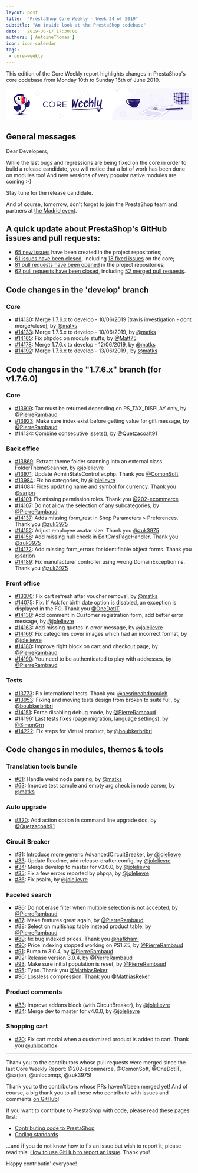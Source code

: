 ```yaml
---
layout: post
title:  "PrestaShop Core Weekly - Week 24 of 2019"
subtitle: "An inside look at the PrestaShop codebase"
date:   2019-06-17 17:30:00
authors: [ AntoineThomas ]
icon: icon-calendar
tags:
 - core-weekly
---
```


This edition of the Core Weekly report highlights changes in PrestaShop's core codebase from Monday 10th to Sunday 16th of June 2019.

![Core Weekly banner](/assets/images/2018/12/banner-core-weekly.jpg)


## General messages

Dear Developers,

While the last bugs and regressions are being fixed on the core in order to build a release candidate, you will notice that a lot of work has been done on modules too! And new versions of very popular native modules are coming :-)

Stay tune for the release candidate.

And of course, tomorrow, don't forget to join the PrestaShop team and partners at [the Madrid event](https://www.prestashop.com/es/eventos/prestashop-day-madrid).


## A quick update about PrestaShop's GitHub issues and pull requests:

- [65 new issues](https://github.com/search?q=org%3APrestaShop+is%3Apublic++-repo%3Aprestashop%2Fprestashop.github.io++is%3Aissue+created%3A2019-06-10..2019-06-16) have been created in the project repositories;
- [61 issues have been closed](https://github.com/search?q=org%3APrestaShop+is%3Apublic++-repo%3Aprestashop%2Fprestashop.github.io++is%3Aissue+closed%3A2019-06-10..2019-06-16), including [18 fixed issues](https://github.com/search?q=org%3APrestaShop+is%3Apublic++-repo%3Aprestashop%2Fprestashop.github.io++is%3Aissue+label%3Afixed+closed%3A2019-06-10..2019-06-16) on the core;
- [81 pull requests have been opened](https://github.com/search?q=org%3APrestaShop+is%3Apublic++-repo%3Aprestashop%2Fprestashop.github.io++is%3Apr+created%3A2019-06-10..2019-06-16) in the project repositories;
- [62 pull requests have been closed](https://github.com/search?q=org%3APrestaShop+is%3Apublic++-repo%3Aprestashop%2Fprestashop.github.io++is%3Apr+closed%3A2019-06-10..2019-06-16), including [52 merged pull requests](https://github.com/search?q=org%3APrestaShop+is%3Apublic++-repo%3Aprestashop%2Fprestashop.github.io++is%3Apr+merged%3A2019-06-10..2019-06-16).

## Code changes in the 'develop' branch

### Core

* [#14130](https://github.com/PrestaShop/PrestaShop/pull/14130): Merge 1.7.6.x to develop - 10/06/2019 [travis investigation - dont merge/close], by [@matks](https://github.com/matks)
* [#14133](https://github.com/PrestaShop/PrestaShop/pull/14133): Merge 1.7.6.x to develop - 10/06/2019, by [@matks](https://github.com/matks)
* [#14165](https://github.com/PrestaShop/PrestaShop/pull/14165): Fix phpdoc on module stuffs, by [@Matt75](https://github.com/Matt75)
* [#14178](https://github.com/PrestaShop/PrestaShop/pull/14178): Merge 1.7.6.x to develop - 12/06/2019, by [@matks](https://github.com/matks)
* [#14192](https://github.com/PrestaShop/PrestaShop/pull/14192): Merge 1.7.6.x to develop - 13/06/2019 , by [@matks](https://github.com/matks)


## Code changes in the "1.7.6.x" branch (for v1.7.6.0)

### Core

* [#13919](https://github.com/PrestaShop/PrestaShop/pull/13919): Tax must be returned depending on PS_TAX_DISPLAY only, by [@PierreRambaud](https://github.com/PierreRambaud)
* [#13923](https://github.com/PrestaShop/PrestaShop/pull/13923): Make sure index exist before getting value for gift message, by [@PierreRambaud](https://github.com/PierreRambaud)
* [#14134](https://github.com/PrestaShop/PrestaShop/pull/14134): Combine consecutive issets(), by [@Quetzacoalt91](https://github.com/Quetzacoalt91)


### Back office

* [#13869](https://github.com/PrestaShop/PrestaShop/pull/13869): Extract theme folder scanning into an external class FolderThemeScanner, by [@jolelievre](https://github.com/jolelievre)
* [#13971](https://github.com/PrestaShop/PrestaShop/pull/13971): Update AdminStatsController.php. Thank you [@ComonSoft](https://github.com/ComonSoft)
* [#13984](https://github.com/PrestaShop/PrestaShop/pull/13984): Fix bo categories, by [@jolelievre](https://github.com/jolelievre)
* [#14084](https://github.com/PrestaShop/PrestaShop/pull/14084): Fixes updating name and symbol for currency. Thank you [@sarjon](https://github.com/sarjon)
* [#14101](https://github.com/PrestaShop/PrestaShop/pull/14101): Fix missing permission roles. Thank you [@202-ecommerce](https://github.com/202-ecommerce)
* [#14107](https://github.com/PrestaShop/PrestaShop/pull/14107): Do not allow the selection of any subcategories, by [@PierreRambaud](https://github.com/PierreRambaud)
* [#14137](https://github.com/PrestaShop/PrestaShop/pull/14137): Adds missing form_rest in Shop Parameters > Preferences. Thank you [@zuk3975](https://github.com/zuk3975)
* [#14152](https://github.com/PrestaShop/PrestaShop/pull/14152): Adjust employee avatar size. Thank you [@zuk3975](https://github.com/zuk3975)
* [#14156](https://github.com/PrestaShop/PrestaShop/pull/14156): Add missing null check in EditCmsPageHandler. Thank you [@zuk3975](https://github.com/zuk3975)
* [#14172](https://github.com/PrestaShop/PrestaShop/pull/14172): Add missing form_errors for identifiable object forms. Thank you [@sarjon](https://github.com/sarjon)
* [#14189](https://github.com/PrestaShop/PrestaShop/pull/14189): Fix manufacturer controller using wrong DomainException ns. Thank you [@zuk3975](https://github.com/zuk3975)


### Front office

* [#13370](https://github.com/PrestaShop/PrestaShop/pull/13370): Fix cart refresh after voucher removal, by [@matks](https://github.com/matks)
* [#14075](https://github.com/PrestaShop/PrestaShop/pull/14075): Fix: If Ask for birth date option is disabled, an exception is displayed in the FO. Thank you [@OneDotIT](https://github.com/OneDotIT)
* [#14138](https://github.com/PrestaShop/PrestaShop/pull/14138): Add comment in Customer registration form, add better error message, by [@jolelievre](https://github.com/jolelievre)
* [#14163](https://github.com/PrestaShop/PrestaShop/pull/14163): Add missing quotes in error message, by [@jolelievre](https://github.com/jolelievre)
* [#14166](https://github.com/PrestaShop/PrestaShop/pull/14166): Fix categories cover images which had an incorrect format, by [@jolelievre](https://github.com/jolelievre)
* [#14180](https://github.com/PrestaShop/PrestaShop/pull/14180): Improve right block on cart and checkout page, by [@PierreRambaud](https://github.com/PierreRambaud)
* [#14190](https://github.com/PrestaShop/PrestaShop/pull/14190): You need to be authenticated to play with addresses, by [@PierreRambaud](https://github.com/PierreRambaud)


### Tests

* [#13773](https://github.com/PrestaShop/PrestaShop/pull/13773): Fix international tests. Thank you [@nesrineabdmouleh](https://github.com/nesrineabdmouleh)
* [#13953](https://github.com/PrestaShop/PrestaShop/pull/13953): Fixing and moving tests design from broken to suite full, by [@boubkerbribri](https://github.com/boubkerbribri)
* [#14151](https://github.com/PrestaShop/PrestaShop/pull/14151): Force disabling debug mode, by [@PierreRambaud](https://github.com/PierreRambaud)
* [#14196](https://github.com/PrestaShop/PrestaShop/pull/14196): Last tests fixes (page migration, language settings), by [@SimonGrn](https://github.com/SimonGrn)
* [#14222](https://github.com/PrestaShop/PrestaShop/pull/14222): Fix steps for Virtual product, by [@boubkerbribri](https://github.com/boubkerbribri)


## Code changes in modules, themes & tools

### Translation tools bundle

* [#61](https://github.com/PrestaShop/TranslationToolsBundle/pull/61): Handle weird node parsing, by [@matks](https://github.com/matks)
* [#63](https://github.com/PrestaShop/TranslationToolsBundle/pull/63): Improve test sample and empty arg check in node parser, by [@matks](https://github.com/matks)


### Auto upgrade

* [#320](https://github.com/PrestaShop/autoupgrade/pull/320): Add action option in command line upgrade doc, by [@Quetzacoalt91](https://github.com/Quetzacoalt91)


### Circuit Breaker

* [#31](https://github.com/PrestaShop/circuit-breaker/pull/31): Introduce more generic AdvancedCircuitBreaker, by [@jolelievre](https://github.com/jolelievre)
* [#33](https://github.com/PrestaShop/circuit-breaker/pull/33): Update Readme, add release-drafter config, by [@jolelievre](https://github.com/jolelievre)
* [#34](https://github.com/PrestaShop/circuit-breaker/pull/34): Merge develop to master for v3.0.0, by [@jolelievre](https://github.com/jolelievre)
* [#35](https://github.com/PrestaShop/circuit-breaker/pull/35): Fix a few errors reported by phpqa, by [@jolelievre](https://github.com/jolelievre)
* [#36](https://github.com/PrestaShop/circuit-breaker/pull/36): Fix psalm, by [@jolelievre](https://github.com/jolelievre)


### Faceted search

* [#86](https://github.com/PrestaShop/ps_facetedsearch/pull/86): Do not erase filter when multiple selection is not accepted, by [@PierreRambaud](https://github.com/PierreRambaud)
* [#87](https://github.com/PrestaShop/ps_facetedsearch/pull/87): Make features great again, by [@PierreRambaud](https://github.com/PierreRambaud)
* [#88](https://github.com/PrestaShop/ps_facetedsearch/pull/88): Select on multishop table instead product table, by [@PierreRambaud](https://github.com/PierreRambaud)
* [#89](https://github.com/PrestaShop/ps_facetedsearch/pull/89): fix bug indexed prices. Thank you [@hafkhami](https://github.com/hafkhami)
* [#90](https://github.com/PrestaShop/ps_facetedsearch/pull/90): Price indexing stopped working on PS1.7.5, by [@PierreRambaud](https://github.com/PierreRambaud)
* [#91](https://github.com/PrestaShop/ps_facetedsearch/pull/91): Bump to 3.0.4, by [@PierreRambaud](https://github.com/PierreRambaud)
* [#92](https://github.com/PrestaShop/ps_facetedsearch/pull/92): Release version 3.0.4, by [@PierreRambaud](https://github.com/PierreRambaud)
* [#93](https://github.com/PrestaShop/ps_facetedsearch/pull/93): Make sure initial population is reset, by [@PierreRambaud](https://github.com/PierreRambaud)
* [#95](https://github.com/PrestaShop/ps_facetedsearch/pull/95): Typo. Thank you [@MathiasReker](https://github.com/MathiasReker)
* [#96](https://github.com/PrestaShop/ps_facetedsearch/pull/96): Lossless compression. Thank you [@MathiasReker](https://github.com/MathiasReker)


### Product comments

* [#33](https://github.com/PrestaShop/productcomments/pull/33): Improve addons block (with CircuitBreaker), by [@jolelievre](https://github.com/jolelievre)
* [#34](https://github.com/PrestaShop/productcomments/pull/34): Merge dev to master for v4.0.0, by [@jolelievre](https://github.com/jolelievre)


### Shopping cart

* [#20](https://github.com/PrestaShop/ps_shoppingcart/pull/20): Fix cart modal when a customized product is added to cart. Thank you [@unlocomqx](https://github.com/unlocomqx)


<hr />

Thank you to the contributors whose pull requests were merged since the last Core Weekly Report: @202-ecommerce, @ComonSoft, @OneDotIT, @sarjon, @unlocomqx, @zuk3975!

Thank you to the contributors whose PRs haven't been merged yet! And of course, a big thank you to all those who contribute with issues and comments [on GitHub](https://github.com/PrestaShop/PrestaShop)!

If you want to contribute to PrestaShop with code, please read these pages first:

 * [Contributing code to PrestaShop](https://devdocs.prestashop.com/1.7/contribute/contribution-guidelines/)
 * [Coding standards](https://devdocs.prestashop.com/1.7/development/coding-standards/)

...and if you do not know how to fix an issue but wish to report it, please read this: [How to use GitHub to report an issue](https://devdocs.prestashop.com/1.7/contribute/contribute-reporting-issues/). Thank you!

Happy contributin' everyone!
